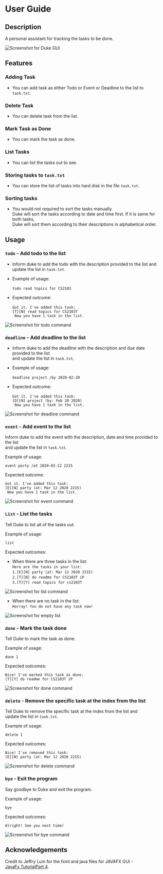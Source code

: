 # User Guide

## Description
A personal assistant for tracking the tasks to be done.

<img src="Ui.png" alt="Screenshot for Duke GUI" about="Screenshot for Duke GUI" align="center">

## Features 

### Adding Task
* You can add task as either Todo or Event or Deadline to the list to `task.txt`.

### Delete Task
* You can delete task from the list.

### Mark Task as Done
* You can mark the task as done.

### List Tasks
* You can list the tasks out to see.

### Storing tasks to `task.txt`
* You can store the list of tasks into hard disk in the file `task.txt`.

### Sorting tasks
* You would not required to sort the tasks manually. <br/>
Duke will sort the tasks according to date and time first. If it is same for both tasks, <br/> 
Duke will sort them according to their descriptions in alphabetical order.

## Usage

### `todo` - Add todo to the list

* Inform duke to add the todo with the description provided to the list and <br/>
update the list in `task.txt`.

* Example of usage: <br/><br/>
`todo read topics for CS2103`

* Expected outcome: <br/><br/>
`Got it. I've added this task:` <br/>
`[T][N] read topics for CS2103T`<br/>
` Now you have 1 task in the list.`

<img src="images/Todo.png" alt="Screenshot for todo command" about="Screenshot for todo command" align="center">

### `deadline` - Add deadline to the list

* Inform duke to add the deadline with the description and due date provided to the list <br/>
and update the list in `task.txt`. 

* Example of usage: <br/><br/>
`deadline project /by 2020-02-20`

* Expected outcome: <br/><br/>
`Got it. I've added this task:` <br/>
`[D][N] project (by: Feb 20 2020)`<br/>
` Now you have 1 task in the list.`

<img src="images/Deadline.png" alt="Screenshot for deadline command" about="Screenshot for deadline command" align="center">

### `event` - Add event to the list

Inform duke to add the event with the description, date and time provided to the list <br/>
and update the list in `task.txt`. 

Example of usage: 

`event party /at 2020-03-12 2215`

Expected outcome:

`Got it. I've added this task:` <br/>
`[E][N] party (at: Mar 12 2020 2215)`<br/>
` Now you have 1 task in the list.`

<img src="images/Event.png" alt="Screenshot for event command" about="Screenshot for event command" align="center">

### `List` - List the tasks

Tell Duke to list all of the tasks out.

Example of usage: 

`list`

Expected outcomes:

* When there are three tasks in the list:<br/>
`Here are the tasks in your list:` <br/>
`1.[E][N] party (at: Mar 12 2020 2215)`<br/>
`2.[T][N] do readme for CS2103T iP`<br/>
`3.[T][Y] read topics for cs2103T`

<img src="images/List.png" alt="Screenshot for list command" about="Screenshot for list command" align="center">

* When there are no task in the list: <br/>
`Horray! You do not have any task now!`

<img src="images/ListWithNoTask.png" alt="Screenshot for empty list" about="Screenshot for empty list" align="center">

### `done` - Mark the task done

Tell Duke to mark the task as done.

Example of usage: 

`done 1`

Expected outcomes:

`Nice! I've marked this task as done:` <br/>
`[T][Y] do readme for CS2103T iP`

<img src="images/Done.png" alt="Screenshot for done command" about="Screenshot for done command" align="center">

### `delete` - Remove the specific task at the index from the list

Tell Duke to remove the specific task at the index from the list and <br/>
 update the list in `task.txt`.

Example of usage: 

`delete 1`

Expected outcomes:

`Nice! I've removed this task:` <br/> 
`[E][N] party (at: Mar 12 2020 2215)`

<img src="images/Delete.png" alt="Screenshot for delete command" about="Screenshot for delete command" align="center">

 ### `bye` - Exit the program
 
 Say goodbye to Duke and exit the program.
 
 Example of usage: 
 
 `bye`
 
 Expected outcomes:
 
 `Alright! See you next time!`
 
<img src="images/Bye.png" alt="Screenshot for bye command" about="Screenshot for bye command" align="center">

## Acknowledgements
Credit to Jeffry Lum for the fxml and java files for JAVAFX GUI - <br/>
[JavaFx TutorialPart 4](https://github.com/nus-cs2103-AY1920S2/duke/blob/master/tutorials/javaFxTutorialPart4.md).

